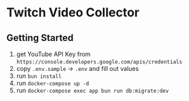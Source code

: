 # Twitch Video Collector

## Getting Started

1. get YouTube API Key from `https://console.developers.google.com/apis/credentials`
2. copy `.env.sample` -> `.env` and fill out values
3. run `bun install`
4. run `docker-compose up -d`
5. run `docker-compose exec app bun run db:migrate:dev`
